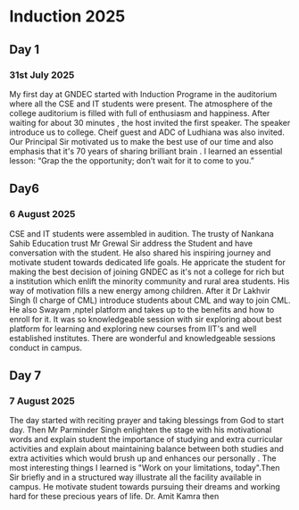 # Induction 2025
## Day 1
### 31st July 2025
My first day at GNDEC started with Induction Programe in the auditorium where all the CSE and IT students were present. The atmosphere of the college auditorium is filled with full of enthusiasm and happiness.  After waiting for about 30 minutes , the host invited the first speaker. The speaker introduce us to college. Cheif guest and ADC of Ludhiana was also invited.  
Our Principal Sir  motivated us to make the best use of our time and also emphasis that it's 70 years of sharing brilliant brain . 
I learned an essential lesson: “Grap the  the opportunity; don’t wait for it to come to you.” 

## Day6
### 6 August 2025
CSE and IT students were assembled in audition. The trusty of Nankana Sahib Education trust Mr Grewal Sir address the Student and have conversation with the student. He also shared his inspiring journey and motivate student towards dedicated life goals. He appricate the student for making the best decision of joining GNDEC as it's not a college  for rich  but a institution which enlift the minority community and rural area students. His way of motivation fills a new energy among children. 
After it Dr Lakhvir Singh (I charge of CML) introduce students about CML and way to join CML. He also Swayam ,nptel platform  and takes up to the benefits and how to enroll for it. It was so knowledgeable session with sir exploring about best platform for learning and exploring new courses from IIT's and well established institutes. 
There are wonderful and knowledgeable sessions conduct in campus. 
## Day 7
### 7 August 2025
The day started with reciting prayer and taking blessings from God to start day. Then Mr Parminder Singh enlighten the stage with his motivational words and explain student the importance of studying and extra curricular activities and explain about maintaining balance between both studies and extra activities which would brush up and enhances our personally . The most interesting things I learned is "Work on your limitations, today".Then Sir briefly and in a structured way illustrate all the facility available in campus. He motivate student towards pursuing their dreams and working hard for these precious years of life. 
Dr. Amit Kamra then 
